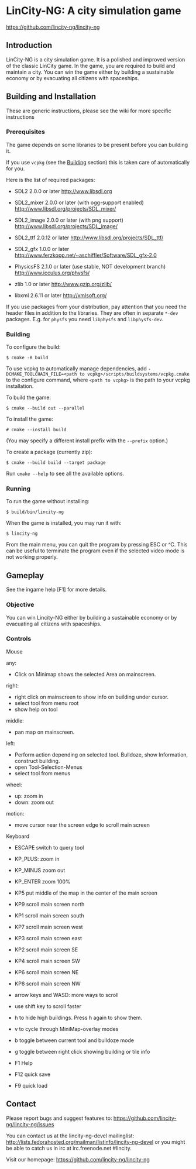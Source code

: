 # LinCity-NG: A city simulation game

https://github.com/lincity-ng/lincity-ng

## Introduction
LinCity-NG is a city simulation game. It is a polished and improved
version of the classic LinCity game. In the game, you are required
to build and maintain a city. You can win the game either by
building a sustainable economy or by evacuating all citizens with
spaceships.

## Building and Installation

These are generic instructions, please see the wiki for more specific instructions

### Prerequisites

The game depends on some libraries to be present before you can building it.

If you use `vcpkg` (see the [Building](#building) section) this is taken care
of automatically for you.

Here is the list of required packages:

* SDL2 2.0.0 or later
  http://www.libsdl.org

* SDL2_mixer 2.0.0 or later (with ogg-support enabled)
  http://www.libsdl.org/projects/SDL_mixer/

* SDL2_image 2.0.0 or later (with png support)
  http://www.libsdl.org/projects/SDL_image/

* SDL2_ttf 2.0.12 or later
  http://www.libsdl.org/projects/SDL_ttf/

* SDL2_gfx 1.0.0 or later
  http://www.ferzkopp.net/~aschiffler/Software/SDL_gfx-2.0

* PhysicsFS 2.1.0 or later (use stable, NOT development branch)
  http://www.icculus.org/physfs/

* zlib 1.0 or later
  http://www.gzip.org/zlib/

* libxml 2.6.11 or later
  http://xmlsoft.org/

If you use packages from your distribution, pay attention that you need the
header files in addition to the libraries. They are often in separate `*-dev`
packages. E.g. for `physfs` you need `libphysfs` and `libphysfs-dev`.

### Building

To configure the build:
```
$ cmake -B build
```
To use vcpkg to automatically manage dependencies, add
`-DCMAKE_TOOLCHAIN_FILE=<path to vcpkg>/scripts/buildsystems/vcpkg.cmake`
to the configure command, where `<path to vcpkg>` is the path to your vcpkg
installation.

To build the game:
```
$ cmake --build out --parallel
```

To install the game:
```
# cmake --install build
```
(You may specify a different install prefix with the `--prefix` option.)

To create a package (currently zip):
```
$ cmake --build build --target package
```

Run `cmake --help` to see all the available options.

### Running

To run the game without installing:
```
$ build/bin/lincity-ng
```

When the game is installed, you may run it with:
```
$ lincity-ng
```

From the main menu, you can quit the program by pressing ESC or ^C. This can be
useful to terminate the program even if the selected video mode is not working
properly.

## Gameplay

See the ingame help [F1] for more details.

### Objective

You can win Lincity-NG either by building a sustainable economy or
by evacuating all citizens with spaceships.

### Controls

Mouse

any:
 * Click on Minimap shows the selected Area on mainscreen.

right:
 * right click on mainscreen to show info on building under cursor.
 * select tool from menu root
 * show help on tool

middle:
 * pan map on mainscreen.

left:
 * Perform action depending on selected tool. Bulldoze, show Information, construct building.
 * open Tool-Selection-Menus
 * select tool from menus

wheel:
 * up: zoom in
 * down: zoom out

motion:
 * move cursor near the screen edge to scroll main screen

Keyboard

 * ESCAPE switch to query tool


 * KP_PLUS: zoom in
 * KP_MINUS zoom out
 * KP_ENTER zoom 100%


 * KP5 put middle of the map in the center of the main screen


 * KP9 scroll main screen north
 * KP1 scroll main screen south
 * KP7 scroll main screen west
 * KP3 scroll main screen east


 * KP2 scroll main screen SE
 * KP4 scroll main screen SW
 * KP6 scroll main screen NE
 * KP8 scroll main screen NW


 * arrow keys and WASD: more ways to scroll


 * use shift key to scroll faster


 * h  to hide high buildings. Press h again to show them.
 * v  to cycle through MiniMap-overlay modes
 * b  toggle between current tool and bulldoze mode
 * g  toggle between right click showing building or tile info
 * F1 Help

 * F12 quick save
 * F9  quick load

## Contact

Please report bugs and suggest features to:
    https://github.com/lincity-ng/lincity-ng/issues

You can contact us at the lincity-ng-devel mailinglist:
    http://lists.fedorahosted.org/mailman/listinfo/lincity-ng-devel
or you might be able to catch us in irc at irc.freenode.net #lincity.

Visit our homepage: https://github.com/lincity-ng/lincity-ng
